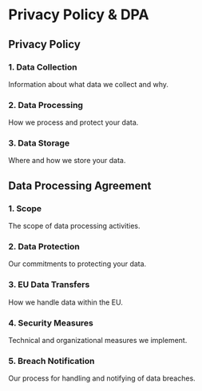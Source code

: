 # Privacy Policy & DPA

## Privacy Policy

### 1. Data Collection
Information about what data we collect and why.

### 2. Data Processing
How we process and protect your data.

### 3. Data Storage
Where and how we store your data.

## Data Processing Agreement

### 1. Scope
The scope of data processing activities.

### 2. Data Protection
Our commitments to protecting your data.

### 3. EU Data Transfers
How we handle data within the EU.

### 4. Security Measures
Technical and organizational measures we implement.

### 5. Breach Notification
Our process for handling and notifying of data breaches.
